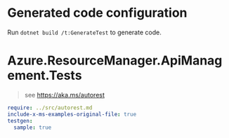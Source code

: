 # Generated code configuration

Run `dotnet build /t:GenerateTest` to generate code.

# Azure.ResourceManager.ApiManagement.Tests

> see https://aka.ms/autorest
``` yaml
require: ../src/autorest.md
include-x-ms-examples-original-file: true
testgen:
  sample: true
```